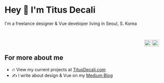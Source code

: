 # Hey 👋 I'm Titus Decali
I'm a freelance designer & Vue developer living in Seoul, S. Korea

<br>
<!--- 
## I'm a co-founder of two SaaS studios

### <a href="https://enzymelabs.co" target="_blank" rel="noopener">Blueprint.vc</a> in Vancouver, CA.

<a href="https://blueprint.vc" target="_blank" rel="noopener">
  <img src="/assets/header-blueprint.jpg" alt="Blueprint">
</a>

<br>

### <a href="https://enzymelabs.co" target="_blank" rel="noopener">EnzymeLabs.co</a>, in Seoul, S. Korea

<a href="https://enzymelabs.co" target="_blank" rel="noopener">
  <img src="/assets/header-enzyme.jpg" alt="Enzymelabs">
</a>
--->

<a href="https://twitter.com/titusdecali" target="_blank" rel="nofollow"><img align="right" alt="Decali's Twitter" width="22px" src="https://cdn.jsdelivr.net/npm/simple-icons@v3/icons/twitter.svg" /></a><a href="https://www.linkedin.com/in/titusdecali" target="_blank" rel="nofollow"><img align="right" alt="Decali's Linkedin" width="22px" src="https://cdn.jsdelivr.net/npm/simple-icons@v3/icons/linkedin.svg" /></a>

<br>

## For more about me

- 🔥  View my current projects at [TitusDecali.com](https://titusdecali.com/)
- ✍️  I write about design & Vue on my [Medium Blog](https://medium.com/@titusdecali)

</details>

